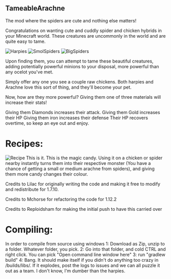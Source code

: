  ## TameableArachne
The mod where the spiders are cute and nothing else matters!



Congratulations on wanting cute and cuddly spider and chicken hybrids in your Minecraft world. These creatures are uncommonly in the world and are quite easy to tame.

![Harpies](https://i.imgur.com/JumWJHU.png)
![SmolSpiders](https://i.imgur.com/mYpylfH.png)
![BigSpiders](https://i.imgur.com/xiW6f9L.png)

Upon finding them, you can attempt to tame these beautiful creatures, adding potentially powerful minions to your disposal, more powerful than any ocelot you've met.

 Simply offer any one you see a couple raw chickens. Both harpies and Arachne love this sort of thing, and they'll become your pet.

 Now, how are they more powerful? Giving them one of three materials will increase their stats!

Giving them Diamonds increases their attack.
Giving them Gold increases their HP
Giving them iron increases their defense
Their HP recovers overtime, so keep an eye out and enjoy.



# Recipes:
![Recipe](https://i.imgur.com/SDmhN8n.png)
This is it. This is the magic candy. Using it on a chicken or spider nearby instantly turns them into their respective monster (You have a chance of getting a small or medium arachne from spiders), and giving them more candy changes their colour.

Credits to Lilac for originally writing the code and making it free to modify and redistribute for 1.7.10.

Credits to Mchorse for refactoring the code for 1.12.2

Credits to Reploidsham for making the initial push to have this carried over

# Compiling:
In order to compile from source using windows
1: Download as Zip, unzip to a folder. Whatever folder, you pick.
2: Go into that folder, and cold CTRL and right click. You can pick "Open command line window here"
3: run "gradlew build"
4: Bang. It should make itself if you didn't do anything too crazy in /builds/libs/. If it explodes, post the logs to issues and we can all puzzle it out as a team. I don't know, I'm dumber than the harpies.
